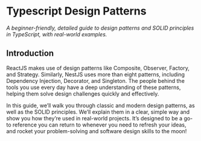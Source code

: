 # Typescript Design Patterns
_A beginner-friendly, detailed guide to design patterns and SOLID principles in TypeScript, with real-world examples._

## Introduction

ReactJS makes use of design patterns like Composite, Observer, Factory, and Strategy. Similarly, NestJS uses more than eight patterns, including Dependency Injection, Decorator, and Singleton. The people behind the tools you use every day have a deep understanding of these patterns, helping them solve design challenges quickly and effectively.

In this guide, we’ll walk you through classic and modern design patterns, as well as the SOLID principles. We’ll explain them in a clear, simple way and show you how they’re used in real-world projects. It’s designed to be a go-to reference you can return to whenever you need to refresh your ideas, and rocket your problem-solving and software design skills to the moon!

